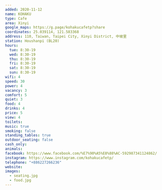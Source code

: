 ```yaml
---
added: 2020-11-12
name: KOHAKU
type: Cafe
area: Xinyi
google_maps: https://g.page/kohakucafetp?share
coordinates: 25.039114, 121.583368
address: 110, Taiwan, Taipei City, Xinyi District, 中坡里
station: Houshanpi (BL20)
hours:
  tue: 8:30-19
  wed: 8:30-19
  thu: 8:30-19
  fri: 8:30-19
  sat: 8:30-19
  sun: 8:30-19
wifi: 4
speed: 30
power: 4
vacancy: 3
comfort: 5
quiet: 3
food: 4
drinks: 4
price: 5
view: 4
toilets: 
music: true
smoking: false
standing_tables: true
outdoor_seating: false
cash_only: 
animals: 
facebook: https://www.facebook.com/%E7%90%A5%E8%88%AC-592987341124862/
instagram: https://www.instagram.com/kohakucafetp/
telephone: "+886227266236"
website: 
images:
  - seating.jpg
  - food.jpg
---
```

